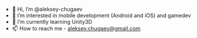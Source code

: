 - 👋 Hi, I’m @aleksey-chugaev
- 👀 I’m interested in mobile development (Android and iOS) and gamedev
- 🌱 I’m currently learning Unity3D
- 📫 How to reach me - aleksey.chugaev@gmail.com
<!--- - 💞️ I’m looking to collaborate on ...--->

<!---
aleksey-chugaev/aleksey-chugaev is a ✨ special ✨ repository because its `README.md` (this file) appears on your GitHub profile.
You can click the Preview link to take a look at your changes.
--->
